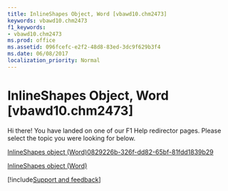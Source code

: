 ```yaml
---
title: InlineShapes Object, Word [vbawd10.chm2473]
keywords: vbawd10.chm2473
f1_keywords:
- vbawd10.chm2473
ms.prod: office
ms.assetid: 096fcefc-e2f2-48d8-83ed-3dc9f629b3f4
ms.date: 06/08/2017
localization_priority: Normal
---
```



# InlineShapes Object, Word [vbawd10.chm2473]

Hi there! You have landed on one of our F1 Help redirector pages. Please select the topic you were looking for below.

[InlineShapes object (Word)0829226b-326f-dd82-65bf-81fdd1839b29](http://msdn.microsoft.com/library/0829226b-326f-dd82-65bf-81fdd1839b29%28Office.15%29.aspx)

[InlineShapes object (Word)](http://msdn.microsoft.com/library/88c632b2-80de-c96a-8879-a98461b38bd0%28Office.15%29.aspx)

[!include[Support and feedback](~/includes/feedback-boilerplate.md)]